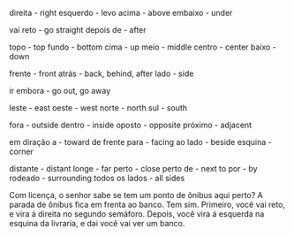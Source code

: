 direita - right
esquerdo - levo
acima - above
embaixo - under

vai reto - go straight
depois de - after

topo - top
fundo - bottom
cima - up
meio - middle
centro - center
baixo - down

frente - front
atrás - back, behind, after
lado - side

ir embora - go out, go away

leste - east
oeste - west
norte - north
sul - south

fora - outside
dentro - inside
oposto - opposite
próximo - adjacent

em diração a  - toward
de frente para - facing
ao lado - beside
esquina - corner

distante - distant
longe - far
perto - close
perto de - next to
por - by
rodeado - surrounding
todos os lados - all sides

Com licença, o senhor sabe se tem um ponto de ônibus aqui perto?
A parada de ônibus fica em frenta ao banco.
Tem sim. Primeiro, você vai reto, e vira á direita no segundo semáforo.
Depois, você vira á esquerda na esquina da livraria, e dai você vai ver um banco.


